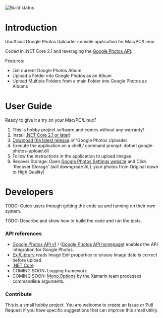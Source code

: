 ![Build status](https://runerasmussen.visualstudio.com/google-photos-upload/_apis/build/status/google-photos-upload-CI)

# Introduction 
Unofficial Google Photos Uploader console application for Mac/PC/Linux.

Coded in .NET Core 2.1 and leveraging the [Google Photos API](https://developers.google.com/photos/).

Features:
* List current Google Photos Album
* Upload a Folder into Google Photos as an Album
* Upload Multiple Folders from a main Folder into Google Photos as Albums


# User Guide
Ready to give it a try on your Mac/PC/Linux?
1. This is hobby project software and comes without any warranty!
2. Install [.NET Core 2.1 or later](https://www.microsoft.com/net/download))
3. [Download the latest release](https://github.com/runerasmussen/google-photos-upload/releases/latest) of 'Google Photos Uploader
4. Execute the application on a shell / command prompt: dotnet google-photos-upload.dll
5. Follow the instructions in the application to upload images
6. Recover Storage: Open [Google Photos Settings website](https://photos.google.com/settings)
and Click 'Recover Storage' (will downgrade ALL your photos from Original down to High Quality)


# Developers
TODO: Guide users through getting the code up and running on their own system.

TODO: Describe and show how to build the code and run the tests.


### API references
* [Google Photos API v1](https://www.nuget.org/packages/Google.Apis.PhotosLibrary.v1/) / ([Google Photos API homepage](https://developers.google.com/photos/)) enables the API integration for Google Photos.
* [ExifLibrary](https://github.com/devedse/exiflibrary) reads Image Exif properties to ensure Image date is correct before upload.
* [.NET Core](https://dot.net)
* COMING SOON: Logging framework
* COMING SOON: [Mono.Options](https://github.com/xamarin/XamarinComponents/tree/master/XPlat/Mono.Options) by the Xamarin team processes commandline arguments.


### Contribute
This is a small hobby project. 
You are welcome to create an Issue or Pull Request if you have specific suggestions that can improve this small utility. 
